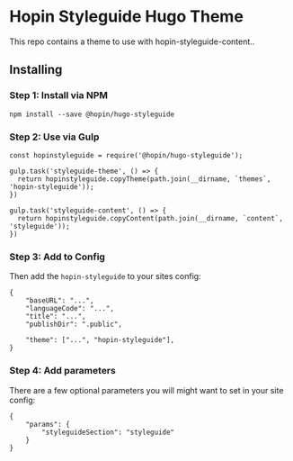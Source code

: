 # Hopin Styleguide Hugo Theme

This repo contains a theme to use with hopin-styleguide-content..

## Installing

### Step 1: Install via NPM

```
npm install --save @hopin/hugo-styleguide
```

### Step 2: Use via Gulp

```
const hopinstyleguide = require('@hopin/hugo-styleguide');

gulp.task('styleguide-theme', () => {
  return hopinstyleguide.copyTheme(path.join(__dirname, `themes`, 'hopin-styleguide'));
})

gulp.task('styleguide-content', () => {
  return hopinstyleguide.copyContent(path.join(__dirname, `content`, 'styleguide'));
})
```

### Step 3: Add to Config

Then add the `hopin-styleguide` to your sites config:

```
{
    "baseURL": "...",
    "languageCode": "...",
    "title": "...",
    "publishDir": ".public",

    "theme": ["...", "hopin-styleguide"],
}
```

### Step 4: Add parameters

There are a few optional parameters you will might want to set in your site config:

```
{
    "params": {
        "styleguideSection": "styleguide"
    }
}
```